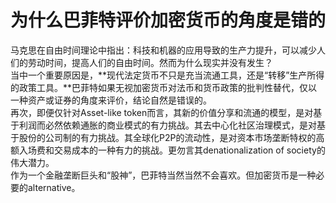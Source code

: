 # 为什么巴菲特评价加密货币的角度是错的
马克思在自由时间理论中指出：科技和机器的应用导致的生产力提升，可以减少人们的劳动时间，提高人们的自由时间。然而为什么现实并没有发生？  
当中一个重要原因是，**现代法定货币不只是充当流通工具，还是“转移”生产所得的政策工具。**巴菲特如果无视加密货币对法币和货币政策的批判性替代，仅以一种资产或证券的角度来评价，结论自然是错误的。  
再次，即便仅针对Asset-like token而言，其新的价值分享和流通的模型，是对基于利润而必然依赖通胀的商业模式的有力挑战。其去中心化社区治理模式，是对基于股份的公司制的有力挑战。其全球化P2P的流动性，是对资本市场垄断特权的高额入场费和交易成本的一种有力的挑战。更勿言其denationalization of society的伟大潜力。  
作为一个金融垄断巨头和“股神”，巴菲特当然当然不会喜欢。但加密货币是一种必要的alternative。
